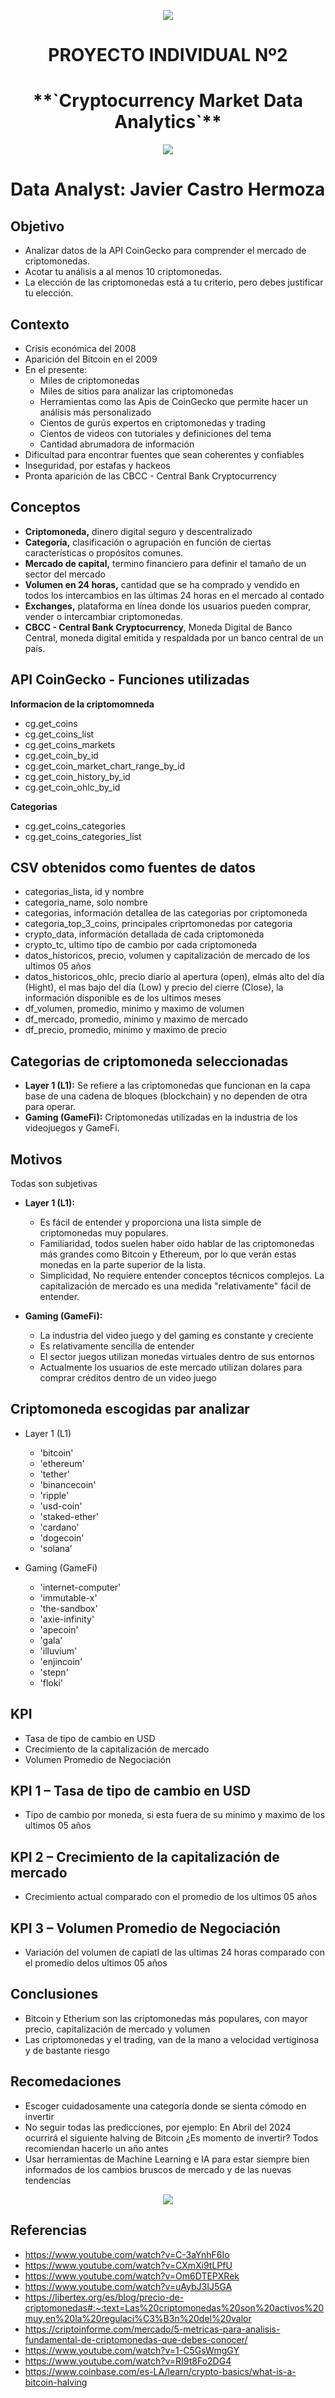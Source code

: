 
<p align='center'>
<img src ="https://d31uz8lwfmyn8g.cloudfront.net/Assets/logo-henry-white-lg.png">
</p>
<h1 align='center'>
 <b>PROYECTO INDIVIDUAL Nº2</b>
</h1>

<h1 align="center">**`Cryptocurrency Market Data Analytics`**</h1>
<p align='center'>
<img src ="src/most_traded_cryptocurrencies.png">
</p>
<H1>Data Analyst: Javier Castro Hermoza </H1>  

<h2>Objetivo</h2>

* Analizar datos de la API CoinGecko para comprender el mercado de criptomonedas.
* Acotar tu análisis a al menos 10 criptomonedas.
* La elección de las criptomonedas está a tu criterio, pero debes justificar tu elección.

<h2>Contexto</h2>

* Crisis económica del 2008
* Aparición del Bitcoin en el 2009
* En el presente:
    * Miles de criptomonedas
    * Miles de sitios para analizar las criptomonedas
    * Herramientas como las Apis de CoinGecko que permite hacer un análisis más personalizado
    * Cientos de gurús expertos en criptomonedas y trading
    * Cientos de videos con tutoriales y definiciones  del tema
    * Cantidad abrumadora de información 
* Dificultad para encontrar fuentes que sean coherentes y confiables
* Inseguridad, por estafas y hackeos 
* Pronta aparición de las CBCC - Central Bank Cryptocurrency 

<h2>Conceptos</h2>

* **Criptomoneda,** dinero digital seguro y descentralizado
* **Categoría,** clasificación o agrupación en función de ciertas características o propósitos comunes. 
* **Mercado de capital,** termino financiero para definir el tamaño de un sector del mercado
* **Volumen en 24 horas,** cantidad que se ha comprado y vendido en todos los intercambios en las últimas 24 horas en el mercado al contado
* **Exchanges,** plataforma en línea donde los usuarios pueden comprar, vender o intercambiar criptomonedas. 
* **CBCC - Central Bank Cryptocurrency**, Moneda Digital de Banco Central, moneda digital emitida y respaldada por un banco central de un país.

<h2>API CoinGecko - Funciones utilizadas</h2>

**Informacion de la criptomomneda**

* cg.get_coins
* cg.get_coins_list
* cg.get_coins_markets
* cg.get_coin_by_id
* cg.get_coin_market_chart_range_by_id
* cg.get_coin_history_by_id
* cg.get_coin_ohlc_by_id

**Categorias**

* cg.get_coins_categories
* cg.get_coins_categories_list

<h2>CSV obtenidos como fuentes de datos</h2>

* categorias_lista, id y nombre
* categoria_name, solo nombre 
* categorias, información detallea de las categorias por criptomoneda
* categoria_top_3_coins, principales criprtomonedas por categoria 
* crypto_data, información detallada de cada criptomoneda
* crypto_tc, ultimo tipo de cambio por cada criptomoneda
* datos_historicos, precio, volumen y capitalización de mercado de los ultimos 05 años
* datos_historicos_ohlc, precio diario al apertura (open), elmás alto del día (Hight), el mas bajo del día (Low) y precio del cierre (Close), la información disponible es de los ultimos meses
* df_volumen, promedio, minimo y maximo de volumen 
* df_mercado, promedio, minimo y maximo de mercado 
* df_precio, promedio, minimo y maximo de precio 

<h2>Categorias de criptomoneda seleccionadas </h2>

* **Layer 1 (L1):** Se refiere a las criptomonedas que funcionan en la capa base de una cadena de bloques (blockchain) y no dependen de otra para operar.
* **Gaming (GameFi):** Criptomonedas utilizadas en la industria de los videojuegos y GameFi.

<h2>Motivos </h2>
Todas son subjetivas

* **Layer 1 (L1):** 
    * Es fácil de entender y proporciona una lista simple de criptomonedas muy populares.
    * Familiaridad, todos suelen haber oído hablar de las criptomonedas más grandes como Bitcoin y Ethereum, por lo que verán estas monedas en la parte superior de la lista.
    * Simplicidad, No requiere entender conceptos técnicos complejos. La capitalización de mercado es una medida "relativamente" fácil de entender.

* **Gaming (GameFi):** 
    * La industria del video juego y del gaming es constante y creciente
    * Es relativamente sencilla de entender 
    * El sector juegos utilizan monedas virtuales dentro de sus entornos
    * Actualmente los usuarios de este mercado utilizan dolares para comprar créditos dentro de un video juego



<h2>Criptomoneda escogidas par analizar </h2>

* Layer 1 (L1)
    * 'bitcoin'
    * 'ethereum'
    * 'tether'
    * 'binancecoin'
    * 'ripple'
    * 'usd-coin'
    * 'staked-ether'
    * 'cardano'
    * 'dogecoin'
    * 'solana’

* Gaming (GameFi)

    * 'internet-computer'
    * 'immutable-x'
    * 'the-sandbox'
    * 'axie-infinity'
    * 'apecoin'
    * 'gala'
    * 'illuvium'
    * 'enjincoin'
    * 'stepn'
    * 'floki'

<h2>KPI</h2>

* Tasa de tipo de cambio en USD
* Crecimiento de la capitalización de mercado
* Volumen Promedio de Negociación

<h2>KPI 1 – Tasa de tipo de cambio en USD </h2>

* Tipo de cambio por moneda, si esta fuera de su minimo y maximo de los ultimos 05 años

<h2>KPI 2 – Crecimiento de la capitalización de mercado </h2>

* Crecimiento actual comparado con el promedio de los ultimos 05 años

<h2>KPI 3 – Volumen Promedio de Negociación </h2>

* Variación del volumen de capiatl de las ultimas 24 horas comparado con el promedio delos ultimos 05 años

<h2>Conclusiones </h2>

* Bitcoin y Etherium son las criptomonedas más populares, con mayor precio, capitalización de mercado y volumen 
* Las criptomonedas y el trading, van de la mano a velocidad vertiginosa y de bastante riesgo


<h2>Recomedaciones </h2>

* Escoger cuidadosamente una categoría donde se sienta cómodo en invertir
* No seguir todas las predicciones, por ejemplo:
En Abril del 2024 ocurrirá el siguiente halving de Bitcoin
¿Es momento de invertir?
Todos recomiendan hacerlo un año antes
* Usar herramientas de Machine Learning e IA para estar siempre bien informados de los cambios bruscos de mercado y de las nuevas tendencias

<p align='center'>
<img src ="src/IA.jpeg">
</p>

<h2>Referencias</h2>

* https://www.youtube.com/watch?v=C-3aYnhF6Io
* https://www.youtube.com/watch?v=CXmXi9tLPfU
* https://www.youtube.com/watch?v=Om6DTEPXRek
* https://www.youtube.com/watch?v=uAybJ3IJ5GA
* https://libertex.org/es/blog/precio-de-criptomonedas#:~:text=Las%20criptomonedas%20son%20activos%20muy,en%20la%20regulaci%C3%B3n%20del%20valor
* https://criptoinforme.com/mercado/5-metricas-para-analisis-fundamental-de-criptomonedas-que-debes-conocer/
* https://www.youtube.com/watch?v=1-C5GsWmgGY
* https://www.youtube.com/watch?v=RI9t8Fo2DG4
* https://www.coinbase.com/es-LA/learn/crypto-basics/what-is-a-bitcoin-halving

